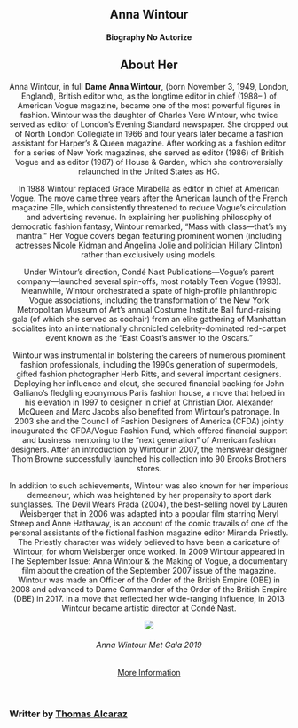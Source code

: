 <DOCTYPE html>
	<meta charset="utf-8">
	<html lang="en">
	<html>

<link rel="stylesheet" type="text/css" href="https://fonts.googleapis.com/css2?family=Quicksand&family=Satisfy&display=swap">
<link href="https://fonts.googleapis.com/css2?family=Lobster+Two:wght@700&display=swap" rel="stylesheet">
<link rel="preconnect" href="https://fonts.gstatic.com">
<link href="https://fonts.googleapis.com/css2?family=Montserrat:ital,wght@1,300&display=swap" rel="stylesheet">
<link rel="preconnect" href="https://fonts.gstatic.com">
<link href="https://fonts.googleapis.com/css2?family=Dancing+Script:wght@600&display=swap" rel="stylesheet">
<link rel="stylesheet" href="style.css" type="text/css"> 

<header class="header">
	<section id="main">
	<div>
		<h1 class="text-align-center">Anna Wintour</h1>
		<h4 style="text-align: center;">Biography No Autorize</h4>
	</div>
</section>

<section class="page-section" id="about">
	<div class="bodydives">
		<h2 id="title"> About Her</h2>
		<p id="tribute-info">Anna Wintour, in full <strong>Dame Anna Wintour</strong>, (born November 3, 1949, London, England), British editor who, as the longtime editor in chief (1988– ) of American Vogue magazine, became one of the most powerful figures in fashion.
Wintour was the daughter of Charles Vere Wintour, who twice served as editor of London’s Evening Standard newspaper. She dropped out of North London Collegiate in 1966 and four years later became a fashion assistant for Harper’s & Queen magazine. After working as a fashion editor for a series of New York magazines, she served as editor (1986) of British Vogue and as editor (1987) of House & Garden, which she controversially relaunched in the United States as HG.</p>

<p id="tribute-info">In 1988 Wintour replaced Grace Mirabella as editor in chief at American Vogue. The move came three years after the American launch of the French magazine Elle, which consistently threatened to reduce Vogue’s circulation and advertising revenue. In explaining her publishing philosophy of democratic fashion fantasy, Wintour remarked, “Mass with class—that’s my mantra.” Her Vogue covers began featuring prominent women (including actresses Nicole Kidman and Angelina Jolie and politician Hillary Clinton) rather than exclusively using models.</p>

<p id="tribute-info">Under Wintour’s direction, Condé Nast Publications—Vogue’s parent company—launched several spin-offs, most notably Teen Vogue (1993). Meanwhile, Wintour orchestrated a spate of high-profile philanthropic Vogue associations, including the transformation of the New York Metropolitan Museum of Art’s annual Costume Institute Ball fund-raising gala (of which she served as cochair) from an elite gathering of Manhattan socialites into an internationally chronicled celebrity-dominated red-carpet event known as the “East Coast’s answer to the Oscars.”</p>

<p id="tribute-info">Wintour was instrumental in bolstering the careers of numerous prominent fashion professionals, including the 1990s generation of supermodels, gifted fashion photographer Herb Ritts, and several important designers. Deploying her influence and clout, she secured financial backing for John Galliano’s fledgling eponymous Paris fashion house, a move that helped in his elevation in 1997 to designer in chief at Christian Dior. Alexander McQueen and Marc Jacobs also benefited from Wintour’s patronage. In 2003 she and the Council of Fashion Designers of America (CFDA) jointly inaugurated the CFDA/Vogue Fashion Fund, which offered financial support and business mentoring to the “next generation” of American fashion designers. After an introduction by Wintour in 2007, the menswear designer Thom Browne successfully launched his collection into 90 Brooks Brothers stores.</p>

<p id="tribute-info">In addition to such achievements, Wintour was also known for her imperious demeanour, which was heightened by her propensity to sport dark sunglasses. The Devil Wears Prada (2004), the best-selling novel by Lauren Weisberger that in 2006 was adapted into a popular film starring Meryl Streep and Anne Hathaway, is an account of the comic travails of one of the personal assistants of the fictional fashion magazine editor Miranda Priestly. The Priestly character was widely believed to have been a caricature of Wintour, for whom Weisberger once worked. In 2009 Wintour appeared in The September Issue: Anna Wintour & the Making of Vogue, a documentary film about the creation of the September 2007 issue of the magazine.
Wintour was made an Officer of the Order of the British Empire (OBE) in 2008 and advanced to Dame Commander of the Order of the British Empire (DBE) in 2017. In a move that reflected her wide-ranging influence, in 2013 Wintour became artistic director at Condé Nast.</p>
	</p>
	<div id="img-div">
		<img id="img-caption" id="image" src="https://i.insider.com/5cd17117f06717533776b90c?width=1100&format=jpeg&auto=webp">
			<h6 style="text-align: center;">Anna Wintour Met Gala 2019</h6>
		</div>
	</div>
<a id="tribute-link" target="_blank" href="https://www.businessoffashion.com/community/people/anna-wintour"> More Information </a>
	</div>
</section>
	</header>

<footer>
	<div id="bodydives">
	<h3>Writter by <a target="_blank" href="https://github.com/alcarzthomas">Thomas Alcaraz</a> </h3>
</div>
</footer>
